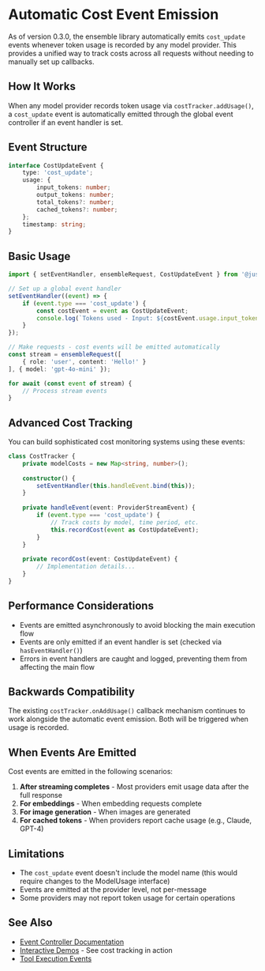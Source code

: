 # Automatic Cost Event Emission

As of version 0.3.0, the ensemble library automatically emits `cost_update` events whenever token usage is recorded by any model provider. This provides a unified way to track costs across all requests without needing to manually set up callbacks.

## How It Works

When any model provider records token usage via `costTracker.addUsage()`, a `cost_update` event is automatically emitted through the global event controller if an event handler is set.

## Event Structure

```typescript
interface CostUpdateEvent {
    type: 'cost_update';
    usage: {
        input_tokens: number;
        output_tokens: number;
        total_tokens?: number;
        cached_tokens?: number;
    };
    timestamp: string;
}
```

## Basic Usage

```typescript
import { setEventHandler, ensembleRequest, CostUpdateEvent } from '@just-every/ensemble';

// Set up a global event handler
setEventHandler((event) => {
    if (event.type === 'cost_update') {
        const costEvent = event as CostUpdateEvent;
        console.log(`Tokens used - Input: ${costEvent.usage.input_tokens}, Output: ${costEvent.usage.output_tokens}`);
    }
});

// Make requests - cost events will be emitted automatically
const stream = ensembleRequest([
    { role: 'user', content: 'Hello!' }
], { model: 'gpt-4o-mini' });

for await (const event of stream) {
    // Process stream events
}
```

## Advanced Cost Tracking

You can build sophisticated cost monitoring systems using these events:

```typescript
class CostTracker {
    private modelCosts = new Map<string, number>();
    
    constructor() {
        setEventHandler(this.handleEvent.bind(this));
    }
    
    private handleEvent(event: ProviderStreamEvent) {
        if (event.type === 'cost_update') {
            // Track costs by model, time period, etc.
            this.recordCost(event as CostUpdateEvent);
        }
    }
    
    private recordCost(event: CostUpdateEvent) {
        // Implementation details...
    }
}
```

## Performance Considerations

- Events are emitted asynchronously to avoid blocking the main execution flow
- Events are only emitted if an event handler is set (checked via `hasEventHandler()`)
- Errors in event handlers are caught and logged, preventing them from affecting the main flow

## Backwards Compatibility

The existing `costTracker.onAddUsage()` callback mechanism continues to work alongside the automatic event emission. Both will be triggered when usage is recorded.

## When Events Are Emitted

Cost events are emitted in the following scenarios:

1. **After streaming completes** - Most providers emit usage data after the full response
2. **For embeddings** - When embedding requests complete
3. **For image generation** - When images are generated
4. **For cached tokens** - When providers report cache usage (e.g., Claude, GPT-4)

## Limitations

- The `cost_update` event doesn't include the model name (this would require changes to the ModelUsage interface)
- Events are emitted at the provider level, not per-message
- Some providers may not report token usage for certain operations

## See Also

- [Event Controller Documentation](./event-controller.md)
- [Interactive Demos](../demo/) - See cost tracking in action
- [Tool Execution Events](./tool-execution.md)